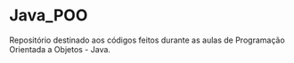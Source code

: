 # Java_POO
Repositório destinado aos códigos feitos durante as aulas de Programação Orientada a Objetos - Java.
